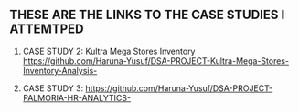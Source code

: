 ## THESE ARE THE LINKS TO THE CASE STUDIES I ATTEMTPED
1. CASE STUDY 2: Kultra Mega Stores Inventory
  https://github.com/Haruna-Yusuf/DSA-PROJECT-Kultra-Mega-Stores-Inventory-Analysis-

2. CASE STUDY 3:
   https://github.com/Haruna-Yusuf/DSA-PROJECT-PALMORIA-HR-ANALYTICS- 
   

<!--
**Haruna-Yusuf/Haruna-Yusuf** is a ✨ _special_ ✨ repository because its `README.md` (this file) appears on your GitHub profile
